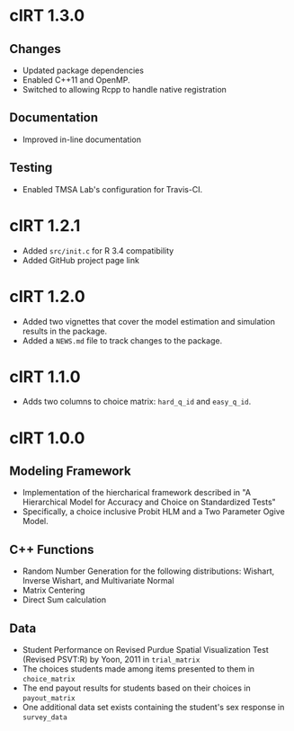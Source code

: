 # cIRT 1.3.0

## Changes

- Updated package dependencies
- Enabled C++11 and OpenMP.
- Switched to allowing Rcpp to handle native registration

## Documentation

- Improved in-line documentation

## Testing

- Enabled TMSA Lab's configuration for Travis-CI.

# cIRT 1.2.1

- Added `src/init.c` for R 3.4 compatibility
- Added GitHub project page link

# cIRT 1.2.0

- Added two vignettes that cover the model estimation and simulation results in the package. 
- Added a `NEWS.md` file to track changes to the package.

# cIRT 1.1.0

- Adds two columns to choice matrix: `hard_q_id` and `easy_q_id`.

# cIRT 1.0.0

## Modeling Framework
- Implementation of the hiercharical framework described in "A Hierarchical Model for Accuracy and Choice on Standardized Tests"
- Specifically, a choice inclusive Probit HLM and a Two Parameter Ogive Model.

## C++ Functions
- Random Number Generation for the following distributions: Wishart, Inverse Wishart, and Multivariate Normal
- Matrix Centering
- Direct Sum calculation

## Data
- Student Performance on Revised Purdue Spatial Visualization Test (Revised PSVT:R) by Yoon, 2011 in `trial_matrix`
- The choices students made among items presented to them in `choice_matrix`
- The end payout results for students based on their choices in `payout_matrix`
- One additional data set exists containing the student's sex response in `survey_data`
